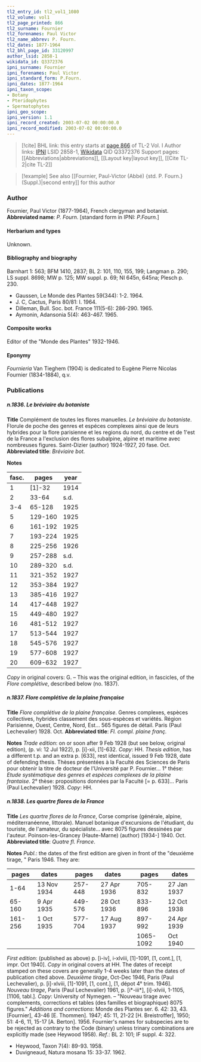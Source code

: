 ```yaml
---
tl2_entry_id: tl2_vol1_1080
tl2_volume: vol1
tl2_page_printed: 866
tl2_surname: Fournier
tl2_forenames: Paul Victor
tl2_name_abbrev: P. Fourn.
tl2_dates: 1877-1964
tl2_bhl_page_id: 33120997
author_lsid: 2858-1
wikidata_id: Q3372376
ipni_surname: Fournier
ipni_forenames: Paul Victor
ipni_standard_form: P.Fourn.
ipni_dates: 1877-1964
ipni_taxon_scope: 
- Botany
- Pteridophytes
- Spermatophytes
ipni_geo_scope: 
ipni_version: 1.1
ipni_record_created: 2003-07-02 00:00:00.0
ipni_record_modified: 2003-07-02 00:00:00.0
---
```


> [!cite] BHL link: this entry starts at [page 866](https://www.biodiversitylibrary.org/page/33120997) of TL-2 Vol. I
> Author links: [IPNI](https://www.ipni.org/a/2858-1) LSID 2858-1, [Wikidata](https://www.wikidata.org/wiki/Q3372376) QID Q3372376
> Support pages: [[Abbreviations|abbreviations]], [[Layout key|layout key]], [[Cite TL-2|cite TL-2]]

> [!example] See also [[Fournier, Paul-Victor (Abbé) {std. P. Fourn.} (Suppl.)|second entry]] for this author

### Author

Fournier, Paul Victor (1877-1964), French clergyman and botanist. 
**Abbreviated name**: *P. Fourn.* \[standard form in IPNI: *P.Fourn.*\]

#### Herbarium and types

Unknown.

#### Bibliography and biography

Barnhart 1: 563; BFM 1410, 2837; BL 2: 101, 110, 155, 199; Langman p. 290; LS suppl. 8698; MW p. 125; MW suppl. p. 69; NI 645n, 645na; Plesch p. 230.
- Gaussen, Le Monde des Plantes 59(344): 1-2. 1964.
- J. C, Cactus, Paris 80/81: I. 1964.
- Dilleman, Bull. Soc. bot. France 111(5-6): 286-290. 1965.
- Aymonin, Adansonia 5(4): 463-467. 1965.

#### Composite works

Editor of the "Monde des Plantes" 1932-1946.

#### Eponymy

*Fournieria* Van Tieghem (1904) is dedicated to Eugène Pierre Nicolas Fournier (1834-1884), q.v.

### Publications

##### n.1836. Le bréviaire du botaniste

**Title**
Complément de toutes les flores manuelles. *Le bréviaire du botaniste*. Florule de poche des genres et espéces complexes ainsi que de leurs hybrides pour la flore parisienne et les regions du nord, du centre et de 1'est de la France a l'exclusion des flores subalpine, alpine et maritime avec nombreuses figures. Saint-Dizier (author) 1924-1927, 20 fase. Oct.
**Abbreviated title**: *Bréviaire bot.*

**Notes**

|fasc.	|pages	|year	|
|---	|---	|---	|
|1	|\[1\]-32	|1914	|
|2	|33-64	|s.d.	|
|3-4	|65-128	|1925	|
|5	|129-160	|1925	|
|6	|161-192	|1925	|
|7	|193-224	|1925	|
|8	|225-256	|1926	|
|9	|257-288	|s.d.	|
|10	|289-320	|s.d.	|
|11	|321-352	|1927|
|12	|353-384	|1927|
|13	|385-416	|1927|
|14	|417-448	|1927|
|15	|449-480	|1927|
|16	|481-512	|1927|
|17	|513-544	|1927|
|18	|545-576	|1927|
|19	|577-608	|1927|
|20	|609-632	|1927|

*Copy* in original covers: G. – This was the original edition, in fascicles, of the *Flore complétive*, described below (no. 1837).

##### n.1837. Flore complétive de la plaine française

**Title**
*Flore complétive de la plaine française*. Genres complexes, espèces collectives, hybrides classement des sous-espèces et variétés. Région Parisienne, Ouest, Centre, Nord, Est... 565 figures de détail. Paris (Paul Lechevalier) 1928. Oct.
**Abbreviated title**: *Fl. compl. plaine franç.*

**Notes**
*Trade edition*: on or soon after 9 Feb 1928 (but see below, original edition), (p. vi: 12 Jul 1922), p. \[i\]-xii, \[1\]-632. *Copy*: HH.
*Thesis edition*, has a different t.p. and an extra p. \[633\], rest identical, issued 9 Feb 1928, date of defending thesis. Thèses présentées à la Faculté des Sciences de Paris pour obtenir la titre de docteur de l'Université par P. Fournier... 1° thése: *Etude systématique des genres et espèces complexes de la plaine frantaise*. 2° thèse: propositions données par la Faculté \[= p. 633\]... Paris (Paul Lechevalier) 1928. *Copy*: HH.

##### n.1838. Les quartre flores de la France

**Title**
*Les quartre flores de la France*, Corse comprise (générale, alpine, méditerranéenne, littorale). Manuel botanique d'excursions de l'étudiant, du touriste, de l'amateur, du spécialiste... avec 8075 figures dessinées par l'auteur. Poinson-les-Grancey (Haute-Marne) (author) \[1934-\] 1940. Oct.
**Abbreviated title**: *Quatre fl. France*.

**Notes**
*Publ*.: the dates of the first edition are given in front of the "deuxiéme tirage, " Paris 1946. They are:

|pages	|dates	| |pages	|dates	| |pages	|dates|
|---	|---	|---|---	|---	|---|---	|---	|
|1-64	|13 Nov 1934	| |257-448	|27 Apr 1936	| |705-832	|27 Jan 1937|
|65-160	|9 Apr 1935	| |449-576	|28 Oct 1936	| |833-896	|12 Oct 1938|
|161-256	|1 Oct 1935	| |577-704	|17 Aug 1937	| |897-992	|24 Apr 1939|
|	|	| |	|	| |1065-1092	|Oct 1940|

*First edition*: (published as above) p. \[i-iv\], i-xlviii, \[1\]-1091, \[1, cont.\], \[1, impr. Oct 1940\]. *Copy* in original covers at HH. The dates of receipt stamped on these covers are generally 1-4 weeks later than the dates of publication cited above.
*Deuxième tirage*, Oct-Dec 1946, Paris (Paul Lechevalier), p. \[i\]-xlviii, \[1\]-1091, \[1, cont.\], \[1, dépot 4° trim. 1946\].
*Nouveau tirage*, Paris (Paul Lechevalier) 1961, p. \[i\*-iii\*\], \[i\]-xlviii, 1-1105, \[1106, tabl.\]. *Copy*: University of Nymegen. – "Nouveau tirage avec complements, corrections et tables (des familles et biographique) 8075 figures."
*Additions and corrections*: Monde des Plantes ser. 6. 42: 33, 43. \[Fournier\], 43-46 \[E. Thommen\]. 1947; 45: 11, 21-22 \[H. Breistroffer\], 1950; 51: 4-6, 11, 15-17 \[A. Berton\]. 1956.
Fournier's names for subspecies are to be rejected as contrary to the Code (binary) unless trinary combinations are explicitly made (see Heywood 1958).
*Ref*.: BL 2: 101; IF suppl. 4: 322.
- Heywood, Taxon 7(4): 89-93. 1958.
- Duvigneaud, Natura mosana 15: 33-37. 1962.

